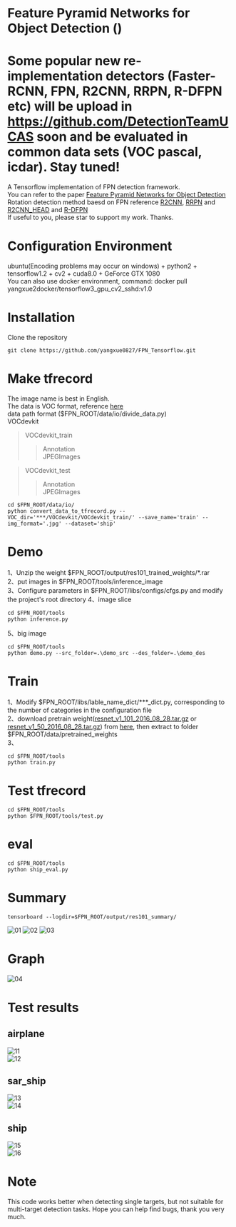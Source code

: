 # Feature Pyramid Networks for Object Detection ()        

# Some popular new re-implementation detectors (Faster-RCNN, FPN, R2CNN, RRPN, R-DFPN etc) will be upload in https://github.com/DetectionTeamUCAS soon and be evaluated in common data sets (VOC pascal, icdar). Stay tuned!     
        
A Tensorflow implementation of FPN detection framework.    
You can refer to the paper [Feature Pyramid Networks for Object Detection](https://arxiv.org/abs/1612.03144)    
Rotation detection method baesd on FPN reference [R2CNN](https://github.com/yangxue0827/R2CNN_FPN_Tensorflow), [RRPN](https://github.com/yangJirui/RRPN_FPN_Tensorflow) and [R2CNN_HEAD](https://github.com/yangxue0827/R2CNN_HEAD_FPN_Tensorflow) and [R-DFPN](https://github.com/yangxue0827/R-DFPN_FPN_Tensorflow)  
If useful to you, please star to support my work. Thanks.     

# Configuration Environment
ubuntu(Encoding problems may occur on windows) + python2 + tensorflow1.2 + cv2 + cuda8.0 + GeForce GTX 1080      
You can also use docker environment, command: docker pull yangxue2docker/tensorflow3_gpu_cv2_sshd:v1.0     

# Installation    
  Clone the repository    
  ```Shell    
  git clone https://github.com/yangxue0827/FPN_Tensorflow.git    
  ```       

# Make tfrecord   
The image name is best in English.       
The data is VOC format, reference [here](sample.xml)     
data path format  ($FPN_ROOT/data/io/divide_data.py)      
VOCdevkit  
>VOCdevkit_train  
>>Annotation  
>>JPEGImages   

>VOCdevkit_test   
>>Annotation   
>>JPEGImages   

  ```Shell    
  cd $FPN_ROOT/data/io/  
  python convert_data_to_tfrecord.py --VOC_dir='***/VOCdevkit/VOCdevkit_train/' --save_name='train' --img_format='.jpg' --dataset='ship'
  ```

# Demo          
1、Unzip the weight $FPN_ROOT/output/res101_trained_weights/*.rar    
2、put images in $FPN_ROOT/tools/inference_image   
3、Configure parameters in $FPN_ROOT/libs/configs/cfgs.py and modify the project's root directory 
4、image slice           
  ```Shell    
  cd $FPN_ROOT/tools
  python inference.py   
  ```     
5、big image      
  ```Shell    
  cd $FPN_ROOT/tools
  python demo.py --src_folder=.\demo_src --des_folder=.\demo_des      
  ``` 

  
# Train
1、Modify $FPN_ROOT/libs/lable_name_dict/***_dict.py, corresponding to the number of categories in the configuration file    
2、download pretrain weight([resnet_v1_101_2016_08_28.tar.gz](http://download.tensorflow.org/models/resnet_v1_101_2016_08_28.tar.gz) or [resnet_v1_50_2016_08_28.tar.gz](http://download.tensorflow.org/models/resnet_v1_50_2016_08_28.tar.gz)) from [here](https://github.com/yangxue0827/models/tree/master/slim), then extract to folder $FPN_ROOT/data/pretrained_weights    
3、    
  ```Shell    
  cd $FPN_ROOT/tools
  python train.py 
  ``` 

# Test tfrecord     
  ```Shell    
  cd $FPN_ROOT/tools    
  python $FPN_ROOT/tools/test.py  
  ``` 

# eval   
  ```Shell    
  cd $FPN_ROOT/tools   
  python ship_eval.py
  ```  

# Summary   
  ```Shell    
  tensorboard --logdir=$FPN_ROOT/output/res101_summary/
  ```    
![01](output/res101_summary/fast_rcnn_loss.bmp) 
![02](output/res101_summary/rpn_loss.bmp) 
![03](output/res101_summary/total_loss.bmp) 

# Graph
![04](graph.png) 

# Test results    
## airplane
![11](tools/test_result/00_gt.jpg)   
![12](tools/test_result/00_fpn.jpg)  
 
## sar_ship
![13](tools/test_result/01_gt.jpg)   
![14](tools/test_result/01_fpn.jpg)  

## ship
![15](tools/test_result/02_gt.jpg)    
![16](tools/test_result/02_fpn.jpg)      

# Note 
This code works better when detecting single targets, but not suitable for multi-target detection tasks. Hope you can help find bugs, thank you very much.    
    
